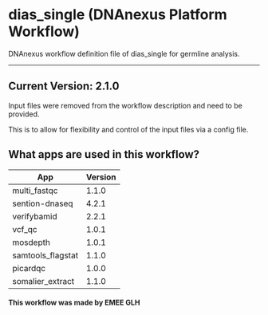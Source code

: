 # dias_single (DNAnexus Platform Workflow)
DNAnexus workflow definition file of dias_single for germline analysis.

-------

## Current Version: 2.1.0
Input files were removed from the workflow description and need to be provided.

This is to allow for flexibility and control of the input files via a config file.

## What apps are used in this workflow?

|  App 	| Version  	|
|---	|---	|
|multi_fastqc       |1.1.0|
|sention-dnaseq     |4.2.1|
|verifybamid        |2.2.1|
|vcf_qc 	        |1.0.1|
|mosdepth           |1.0.1|
|samtools_flagstat  |1.1.0|
|picardqc           |1.0.0|
|somalier_extract   |1.1.0|


#### This workflow was made by EMEE GLH
